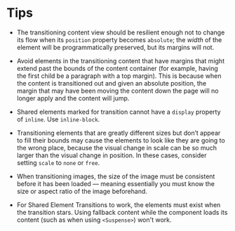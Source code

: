# Tips

- The transitioning content view should be resilient enough not to change its flow when its `position` property becomes `absolute`; the *width* of the element will be programmatically preserved, but its margins will not.

- Avoid elements in the transitioning content that have margins that might extend past the bounds of the content container (for example, having the first child be a paragraph with a top margin). This is because when the content is transitioned out and given an absolute position, the margin that may have been moving the content down the page will no longer apply and the content will jump.

- Shared elements marked for transition cannot have a `display` property of `inline`. Use `inline-block`.

- Transitioning elements that are greatly different sizes but don’t appear to fill their bounds may cause the elements to look like they are going to the wrong place, because the visual change in scale can be so much larger than the visual change in position. In these cases, consider setting  `scale` to `none` or `free`.

- When transitioning images, the size of the image must be consistent before it has been loaded — meaning essentially you must know the size or aspect ratio of the image beforehand.

- For Shared Element Transitions to work, the elements must exist when the transition stars. Using fallback content while the component loads its content (such as when using `<Suspense>`) won't work.